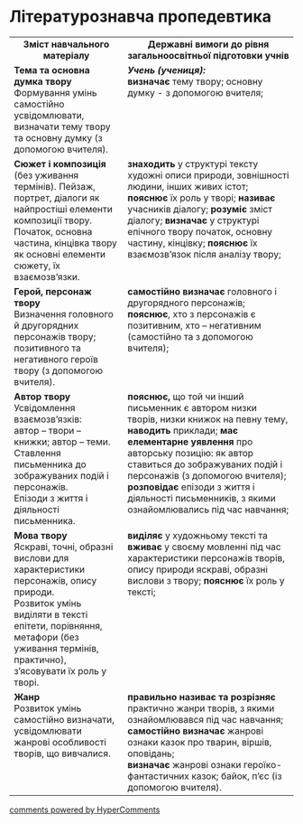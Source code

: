 <div id="hypercomments_widget" class="js-hypercomments-widget invisible"></div>

# Літературознавча пропедевтика

<table>
  <tr>
    <td width="40%" align="center"><b>Зміст навчального матеріалу<b></td>
    <td width="60%" align="center"><b>Державні вимоги до рівня загальноосвітньої підготовки учнів</b></td>
  </tr>
  <tr>
    <td width="40%" style="vertical-align:top !important;">
<b>Тема та основна думка твору</b><br>
Формування умінь самостійно усвідомлювати, визначати тему твору та основну думку (з допомогою вчителя).<br></td>
    <td width="60%" style="vertical-align:top !important;">
<i><b>Учень (учениця):</b></i><br>
<b>визначає</b> тему твору; основну думку - з допомогою вчителя;</td>
  </tr>
  <tr>
    <td width="40%" style="vertical-align:top !important;">
<b>Сюжет і композиція</b> <br>
(без уживання термінів). Пейзаж, портрет, діалоги як найпростіші елементи композиції твору.<br>
Початок, основна частина, кінцівка твору як основні елементи сюжету, їх взаємозв’язки. <br></td>
    <td width="60%" style="vertical-align:top !important;">
<b>знаходить</b> у структурі тексту художні описи природи, зовнішності людини, інших живих істот; <b>пояснює</b> їх роль у творі; <b>називає</b> учасників діалогу; <b>розуміє</b> зміст діалогу; <b>визначає</b> у структурі епічного твору початок, основну частину, кінцівку; <b>пояснює</b> їх взаємозв’язок після аналізу твору;<br></td>
  </tr>
  <tr>
    <td width="40%" style="vertical-align:top !important;">
<b>Герой, персонаж твору</b><br> 
 Визначення головного й другорядних персонажів твору; позитивного та негативного героїв твору (з допомогою вчителя).<br></td>
    <td width="60%" style="vertical-align:top !important;">
<b>самостійно визначає</b> головного і другорядного персонажів; <b>пояснює</b>, хто з персонажів є позитивним, хто – негативним (самостійно та з допомогою вчителя);<br></td>
  </tr>
  <tr>
    <td width="40%" style="vertical-align:top !important;">
<b>Автор твору</b> <br> 
Усвідомлення взаємозв’язків: <br>
автор – твори – книжки; автор – теми.<br>
Ставлення письменника до зображуваних подій і персонажів.<br>
Епізоди з життя і діяльності письменника.<br></td>
    <td width="60%" style="vertical-align:top !important;">
<b>пояснює,</b> що той чи інший письменник є автором низки творів, низки книжок на певну тему, <b>наводить</b> приклади; <b>має елементарне уявлення</b> про авторську позицію: як автор ставиться до зображуваних подій і персонажів (з допомогою вчителя);<br>
<b>розповідає</b> епізоди з життя і діяльності письменників, з якими ознайомлювались під час навчання;<br></td>
  </tr>
  <tr>
    <td width="40%" style="vertical-align:top !important;">
<b>Мова твору</b> <br> 
Яскраві, точні, образні вислови для характеристики персонажів, опису природи.<br>
Розвиток умінь виділяти в тексті епітети, порівняння, метафори (без уживання термінів, практично), з’ясовувати їх роль у творі.<br></td>
    <td width="60%" style="vertical-align:top !important;">
<b>виділяє</b> у художньому тексті та <b>вживає</b> у своєму мовленні під час характеристики персонажів творів, опису природи яскраві, образні вислови з твору; <b>пояснює</b> їх роль у тексті;<br></td>
  </tr>
  <tr>
    <td width="40%" style="vertical-align:top !important;">
<b>Жанр</b><br> 
Розвиток умінь самостійно визначати, усвідомлювати жанрові особливості творів, що вивчалися.<br></td>
    <td width="60%" style="vertical-align:top !important;">
<b>правильно називає та розрізняє</b> практично жанри творів, з якими ознайомлювався під час навчання;<br>
<b>самостійно визначає</b> жанрові ознаки казок про тварин, віршів, оповідань; <br>
<b>визначає</b> жанрові ознаки героїко-фантастичних казок; байок, п’єс (із допомогою вчителя).<br></td>
  </tr>
</table>

<div class="js-hypercomments-container">
<a href="http://hypercomments.com" class="hc-link" title="comments widget">comments powered by HyperComments</a>
</div>